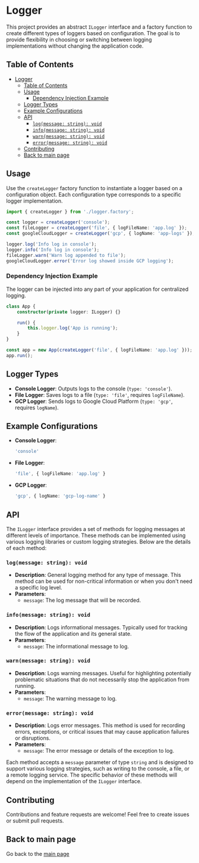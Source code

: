 # Logger

This project provides an abstract `ILogger` interface and a factory function to create different types of loggers based on configuration. The goal is to provide flexibility in choosing or switching between logging implementations without changing the application code.

## Table of Contents
- [Logger](#logger)
  - [Table of Contents](#table-of-contents)
  - [Usage](#usage)
    - [Dependency Injection Example](#dependency-injection-example)
  - [Logger Types](#logger-types)
  - [Example Configurations](#example-configurations)
  - [API](#api)
    - [`log(message: string): void`](#logmessage-string-void)
    - [`info(message: string): void`](#infomessage-string-void)
    - [`warn(message: string): void`](#warnmessage-string-void)
    - [`error(message: string): void`](#errormessage-string-void)
  - [Contributing](#contributing)
  - [Back to main page](#back-to-main-page)

## Usage

Use the `createLogger` factory function to instantiate a logger based on a configuration object. Each configuration type corresponds to a specific logger implementation.

```typescript
import { createLogger } from './logger.factory';

const logger = createLogger('console');
const fileLogger = createLogger('file', { logFileName: 'app.log' });
const googleCloudLogger = createLogger('gcp', { logName: 'app-logs' }); // uses your creds

logger.log('Info log in console');
logger.info('Info log in console');
fileLogger.warn('Warn log appended to file');
googleCloudLogger.error('Error log showed inside GCP logging');
```

### Dependency Injection Example

The logger can be injected into any part of your application for centralized logging.

```typescript
class App {
    constructor(private logger: ILogger) {}

    run() {
        this.logger.log('App is running');
    }
}

const app = new App(createLogger('file', { logFileName: 'app.log' }));
app.run();
```

## Logger Types

- **Console Logger**: Outputs logs to the console (`type: 'console'`).
- **File Logger**: Saves logs to a file (`type: 'file'`, requires `logFileName`).
- **GCP Logger**: Sends logs to Google Cloud Platform (`type: 'gcp'`, requires `logName`).

## Example Configurations

- **Console Logger**:
    ```typescript
    'console'
    ```

- **File Logger**:
    ```typescript
    'file', { logFileName: 'app.log' }
    ```

- **GCP Logger**:
    ```typescript
    'gcp', { logName: 'gcp-log-name' }
    ```

## API

The `ILogger` interface provides a set of methods for logging messages at different levels of importance. These methods can be implemented using various logging libraries or custom logging strategies. Below are the details of each method:

### `log(message: string): void`
- **Description**: General logging method for any type of message. This method can be used for non-critical information or when you don't need a specific log level.
- **Parameters**:
  - `message`: The log message that will be recorded.
  
### `info(message: string): void`
- **Description**: Logs informational messages. Typically used for tracking the flow of the application and its general state.
- **Parameters**:
  - `message`: The informational message to log.
  
### `warn(message: string): void`
- **Description**: Logs warning messages. Useful for highlighting potentially problematic situations that do not necessarily stop the application from running.
- **Parameters**:
  - `message`: The warning message to log.

### `error(message: string): void`
- **Description**: Logs error messages. This method is used for recording errors, exceptions, or critical issues that may cause application failures or disruptions.
- **Parameters**:
  - `message`: The error message or details of the exception to log.

Each method accepts a `message` parameter of type `string` and is designed to support various logging strategies, such as writing to the console, a file, or a remote logging service. The specific behavior of these methods will depend on the implementation of the `ILogger` interface.

## Contributing

Contributions and feature requests are welcome! Feel free to create issues or submit pull requests.

## Back to main page

Go back to the [main page](/README.md)
